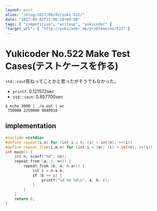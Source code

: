 ```yaml
---
layout: post
alias: "/blog/2017/06/02/yuki-522/"
date: "2017-06-02T23:06:28+09:00"
tags: [ "competitive", "writeup", "yukicoder" ]
"target_url": [ "http://yukicoder.me/problems/no/522" ]
---
```


# Yukicoder No.522 Make Test Cases(テストケースを作る)

`std::cout`死ねってことかと思ったがそうでもなかった。

-   `printf`: $0.121572$sec
-   `std::cout`: $0.857700$sec

```
$ echo 3000 | ./a.out | wc
 750000 2250000 9840918
```

## implementation

``` c++
#include <cstdio>
#define repeat(i,n) for (int i = 0; (i) < int(n); ++(i))
#define repeat_from(i,m,n) for (int i = (m); (i) < int(n); ++(i))
int main() {
    int n; scanf("%d", &n);
    repeat_from (a, 1, n+1) {
        repeat_from (b, a, n-a+1) {
            int c = n-a-b;
            if (b <= c) {
                printf("%d %d %d\n", a, b, c);
            }
        }
    }
    return 0;
}
```
